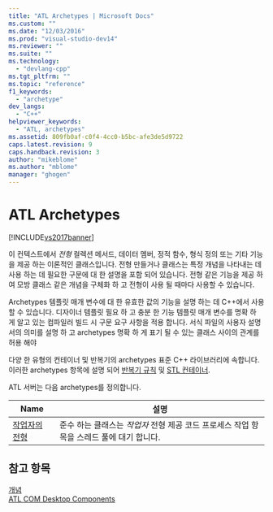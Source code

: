 ```yaml
---
title: "ATL Archetypes | Microsoft Docs"
ms.custom: ""
ms.date: "12/03/2016"
ms.prod: "visual-studio-dev14"
ms.reviewer: ""
ms.suite: ""
ms.technology: 
  - "devlang-cpp"
ms.tgt_pltfrm: ""
ms.topic: "reference"
f1_keywords: 
  - "archetype"
dev_langs: 
  - "C++"
helpviewer_keywords: 
  - "ATL, archetypes"
ms.assetid: 809fb0af-c0f4-4cc0-b5bc-afe3de5d9722
caps.latest.revision: 9
caps.handback.revision: 3
author: "mikeblome"
ms.author: "mblome"
manager: "ghogen"
---
```

# ATL Archetypes
[!INCLUDE[vs2017banner](../../assembler/inline/includes/vs2017banner.md)]

이 컨텍스트에서  *전형* 컬렉션 메서드, 데이터 멤버, 정적 함수, 형식 정의 또는 기타 기능을 제공 하는 이론적인 클래스입니다.  전형 만들거나 클래스는 특정 개념을 나타내는 데 사용 하는 데 필요한 구문에 대 한 설명을 포함 되어 있습니다.  전형 같은 기능을 제공 하 여 모방 클래스 같은 개념을 구체화 하 고 전형이 사용 될 때마다 사용할 수 있습니다.  
  
 Archetypes 템플릿 매개 변수에 대 한 유효한 값의 기능을 설명 하는 데 C\+\+에서 사용할 수 있습니다.  디자이너 템플릿 필요 하 고 충분 한 기능 템플릿 매개 변수를 명확 하 게 알고 있는 컴파일러 빌드 시 구문 요구 사항을 적용 합니다. 서식 파일의 사용자 설명서의 의미를 설명 하 고 archetypes 명확 하 게 표기 될 수 있는 클래스 사이의 관계를 허용 해야  
  
 다양 한 유형의 컨테이너 및 반복기의 archetypes 표준 C\+\+ 라이브러리에 속합니다.  이러한 archetypes 항목에 설명 되어  [반복기 규칙](../../standard-library/iterators.md) 및  [STL 컨테이너](../../standard-library/stl-containers.md).  
  
 ATL 서버는 다음 archetypes를 정의합니다.  
  
|Name|설명|  
|----------|--------|  
|[작업자의 전형](../../atl/reference/worker-archetype.md)|준수 하는 클래스는  *작업자* 전형 제공 코드 프로세스 작업 항목을 스레드 풀에 대기 합니다.|  
  
## 참고 항목  
 [개념](../../atl/active-template-library-atl-concepts.md)   
 [ATL COM Desktop Components](../../atl/atl-com-desktop-components.md)